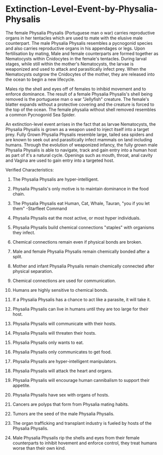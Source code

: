 # Extinction-Level-Event-by-Physalia-Physalis
The female Physalia Physalis (Portuguese man o war) carries reproductive organs in her tentacles which are used to mate with the elusive male counterpart. The male Physalia Physalis resembles a pycnogonid species and also carries reproductive organs in his appendages or legs. Upon fertilisation by mating, Male and female counterparts are formed together as Nematocysts within Cnidocytes in the female's tentacles. During larval stages, while still within the mother's Nematocysts, the larvae is weaponized and used to attack and parasitically infect prey. When the Nematocysts outgrow the Cnidocytes of the mother, they are released into the ocean to begin a new lifecycle.

Males rip the shell and eyes off of females to inhibid movement and to enforce dominance. The result of a female Physalia Physalis's shell being removed is the portuguese man o war "Jellyfish" creature. The female's blatter expands without a protective covering and the creature is forced to the top of the ocean. The female physalia without shell removed resembles a common Pycnogonid Sea Spider.

An extinction-level event arrises in the fact that as larvae Nematocysts, the Physalia Physalis is grown as a weapon used to inject itself into a target prey. Fully Grown Physalia Physalis resemble large, tailed sea spiders and are known to seek out and parasitically infect mammals on land including humans. Through the evolution of weaponized infancy, the fully grown male Physalia Physalis is able to navigate, track and gain entry into a human host as part of it's a natural cycle. Openings such as mouth, throat, anal cavity and Vagina are used to gain entry into a targeted host.

Verified Characteristics:

1. The Physalia Physalis are hyper-intelligent.

2. Physalia Physalis's only motive is to maintain dominance in the food chain.

3. The Physalia Physalis eat Human, Cat, Whale, Tauran, "you if you let them" -Starfleet Command

4. Physalia Physalis eat the most active, or most hyper individuals.

5. Physalia Physalis build chemical connections "staples" with organisms they infect.

6. Chemical connections remain even if physical bonds are broken.

7. Male and female Physalia Physalis remain chemically bonded after a split.

8. Mother and infant Physalia Physalis remain chemically connected after physical separation.

9. Chemical connections are used for communication.

10. Humans are highly sensitive to chemical bonds.

11. If a Physalia Physalis has a chance to act like a parasite, it will take it.

12. Physalia Physalis can live in humans until they are too large for their host.

13. Physalia Physalis will communicate with their hosts.

14. Physalia Physalis will threaten their hosts.

15. Physalia Physalis only wants to eat.

16. Physalia Physalis only communicates to get food.

17. Physalia Physalis are hyper-intelligent manipulators.

18. Physalia Physalis will attack the heart and organs.

19. Physalia Physalis will encourage human cannibalism to support their appetite.

20. Physalia Physalis have sex with organs of hosts.

21. Cancers are polyps that form from Physalia mating habits.

22. Tumors are the seed of the male Physalia Physalis.

23. The organ trafficking and transplant industry is fueled by hosts of the Physalia Physalis.

24. Male Physalia Physalis rip the shells and eyes from their female counterparts to inhibit hovement and enforce control, they treat humans worse than their own kind.
